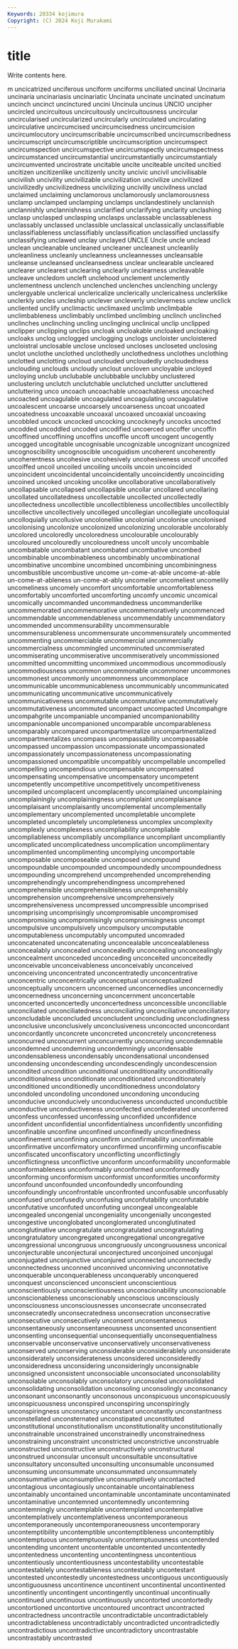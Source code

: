 ```yaml
---
Keywords: 20334 kojimura
Copyright: (C) 2024 Koji Murakami
---
```


# title

Write contents here.



m uncicatrized unciferous unciform
unciforms unciliated uncinal Uncinaria uncinaria uncinariasis uncinariatic Uncinata uncinate uncinated
uncinatum uncinch uncinct uncinctured uncini Uncinula uncinus UNCIO uncipher uncircled
uncircuitous uncircuitously uncircuitousness uncircular uncircularised uncircularized uncircularly uncirculated uncirculating uncirculative
uncircumcised uncircumcisedness uncircumcision uncircumlocutory uncircumscribable uncircumscribed uncircumscribedness uncircumscript uncircumscriptible uncircumscription
uncircumspect uncircumspection uncircumspective uncircumspectly uncircumspectness uncircumstanced uncircumstantial uncircumstantially uncircumstantialy uncircumvented
uncirostrate uncitable uncite unciteable uncited uncitied uncitizen uncitizenlike uncitizenly uncity
uncivic uncivil uncivilisable uncivilish uncivility uncivilizable uncivilization uncivilize uncivilized uncivilizedly
uncivilizedness uncivilizing uncivilly uncivilness unclad unclaimed unclaiming unclamorous unclamorously unclamorousness
unclamp unclamped unclamping unclamps unclandestinely unclannish unclannishly unclannishness unclarified unclarifying
unclarity unclashing unclasp unclasped unclasping unclasps unclassable unclassableness unclassably unclassed
unclassible unclassical unclassically unclassifiable unclassifiableness unclassifiably unclassification unclassified unclassify unclassifying
unclawed unclay unclayed UNCLE Uncle uncle unclead unclean uncleanable uncleaned
uncleaner uncleanest uncleanlily uncleanliness uncleanly uncleanness uncleannesses uncleansable uncleanse uncleansed
uncleansedness unclear unclearable uncleared unclearer unclearest unclearing unclearly unclearness uncleavable
uncleave uncledom uncleft unclehood unclement unclemently unclementness unclench unclenched unclenches
unclenching unclergy unclergyable unclerical unclericalize unclerically unclericalness unclerklike unclerkly uncles
uncleship unclever uncleverly uncleverness unclew unclick uncliented unclify unclimactic unclimaxed
unclimb unclimbable unclimbableness unclimbably unclimbed unclimbing unclinch unclinched unclinches unclinching
uncling unclinging unclinical unclip unclipped unclipper unclipping unclips uncloak uncloakable
uncloaked uncloaking uncloaks unclog unclogged unclogging unclogs uncloister uncloistered uncloistral
unclosable unclose unclosed uncloses uncloseted unclosing unclot unclothe unclothed unclothedly
unclothedness unclothes unclothing unclotted unclotting uncloud unclouded uncloudedly uncloudedness unclouding
unclouds uncloudy unclout uncloven uncloyable uncloyed uncloying unclub unclubable unclubbable
unclubby unclustered unclustering unclutch unclutchable unclutched unclutter uncluttered uncluttering unco
uncoach uncoachable uncoachableness uncoached uncoacted uncoagulable uncoagulated uncoagulating uncoagulative uncoalescent
uncoarse uncoarsely uncoarseness uncoat uncoated uncoatedness uncoaxable uncoaxal uncoaxed uncoaxial
uncoaxing uncobbled uncock uncocked uncocking uncockneyfy uncocks uncocted uncodded uncoddled
uncoded uncodified uncoerced uncoffer uncoffin uncoffined uncoffining uncoffins uncoffle uncoft
uncogent uncogently uncogged uncogitable uncognisable uncognizable uncognizant uncognized uncognoscibility uncognoscible
uncoguidism uncoherent uncoherently uncoherentness uncohesive uncohesively uncohesiveness uncoif uncoifed uncoiffed
uncoil uncoiled uncoiling uncoils uncoin uncoincided uncoincident uncoincidental uncoincidentally uncoincidently
uncoinciding uncoined uncoked uncoking uncolike uncollaborative uncollaboratively uncollapsable uncollapsed uncollapsible
uncollar uncollared uncollaring uncollated uncollatedness uncollectable uncollected uncollectedly uncollectedness uncollectible
uncollectibleness uncollectibles uncollectibly uncollective uncollectively uncolleged uncollegian uncollegiate uncolloquial uncolloquially
uncollusive uncolonellike uncolonial uncolonise uncolonised uncolonising uncolonize uncolonized uncolonizing uncolorable
uncolorably uncolored uncoloredly uncoloredness uncolourable uncolourably uncoloured uncolouredly uncolouredness uncolt
uncoly uncombable uncombatable uncombatant uncombated uncombative uncombed uncombinable uncombinableness uncombinably
uncombinational uncombinative uncombine uncombined uncombining uncombiningness uncombustible uncombustive uncome un-come-at-able
uncome-at-able un-come-at-ableness un-come-at-ably uncomelier uncomeliest uncomelily uncomeliness uncomely uncomfort uncomfortable
uncomfortableness uncomfortably uncomforted uncomforting uncomfy uncomic uncomical uncomically uncommanded uncommandedness
uncommanderlike uncommemorated uncommemorative uncommemoratively uncommenced uncommendable uncommendableness uncommendably uncommendatory uncommended
uncommensurability uncommensurable uncommensurableness uncommensurate uncommensurately uncommented uncommenting uncommerciable uncommercial uncommercially
uncommercialness uncommingled uncomminuted uncommiserated uncommiserating uncommiserative uncommiseratively uncommissioned uncommitted uncommitting
uncommixed uncommodious uncommodiously uncommodiousness uncommon uncommonable uncommoner uncommones uncommonest uncommonly
uncommonness uncommonplace uncommunicable uncommunicableness uncommunicably uncommunicated uncommunicating uncommunicative uncommunicatively uncommunicativeness
uncommutable uncommutative uncommutatively uncommutativeness uncommuted uncompact uncompacted Uncompahgre uncompahgrite uncompaniable
uncompanied uncompanionability uncompanionable uncompanioned uncomparable uncomparableness uncomparably uncompared uncompartmentalize uncompartmentalized
uncompartmentalizes uncompass uncompassability uncompassable uncompassed uncompassion uncompassionate uncompassionated uncompassionately uncompassionateness
uncompassionating uncompassioned uncompatible uncompatibly uncompellable uncompelled uncompelling uncompendious uncompensable uncompensated
uncompensating uncompensative uncompensatory uncompetent uncompetently uncompetitive uncompetitively uncompetitiveness uncompiled uncomplacent
uncomplacently uncomplained uncomplaining uncomplainingly uncomplainingness uncomplaint uncomplaisance uncomplaisant uncomplaisantly uncomplemental
uncomplementally uncomplementary uncomplemented uncompletable uncomplete uncompleted uncompletely uncompleteness uncomplex uncomplexity
uncomplexly uncomplexness uncompliability uncompliable uncompliableness uncompliably uncompliance uncompliant uncompliantly uncomplicated
uncomplicatedness uncomplication uncomplimentary uncomplimented uncomplimenting uncomplying uncomportable uncomposable uncomposeable uncomposed
uncompound uncompoundable uncompounded uncompoundedly uncompoundedness uncompounding uncomprehend uncomprehended uncomprehending uncomprehendingly
uncomprehendingness uncomprehened uncomprehensible uncomprehensibleness uncomprehensibly uncomprehension uncomprehensive uncomprehensively uncomprehensiveness uncompressed
uncompressible uncomprised uncomprising uncomprisingly uncompromisable uncompromised uncompromising uncompromisingly uncompromisingness uncompt
uncompulsive uncompulsively uncompulsory uncomputable uncomputableness uncomputably uncomputed uncomraded unconcatenated unconcatenating
unconcealable unconcealableness unconcealably unconcealed unconcealedly unconcealing unconcealingly unconcealment unconceded unconceding
unconceited unconceitedly unconceivable unconceivableness unconceivably unconceived unconceiving unconcentrated unconcentratedly unconcentrative
unconcentric unconcentrically unconceptual unconceptualized unconceptually unconcern unconcerned unconcernedlies unconcernedly unconcernedness
unconcerning unconcernment unconcertable unconcerted unconcertedly unconcertedness unconcessible unconciliable unconciliated unconciliatedness
unconciliating unconciliative unconciliatory unconcludable unconcluded unconcludent unconcluding unconcludingness unconclusive unconclusively
unconclusiveness unconcocted unconcordant unconcordantly unconcrete unconcreted unconcretely unconcreteness unconcurred unconcurrent
unconcurrently unconcurring uncondemnable uncondemned uncondemning uncondemningly uncondensable uncondensableness uncondensably uncondensational
uncondensed uncondensing uncondescending uncondescendingly uncondescension uncondited uncondition unconditional unconditionality unconditionally
unconditionalness unconditionate unconditionated unconditionately unconditioned unconditionedly unconditionedness uncondolatory uncondoled uncondoling
uncondoned uncondoning unconducing unconducive unconducively unconduciveness unconducted unconductible unconductive unconductiveness
unconfected unconfederated unconferred unconfess unconfessed unconfessing unconfided unconfidence unconfident unconfidential
unconfidentialness unconfidently unconfiding unconfinable unconfine unconfined unconfinedly unconfinedness unconfinement unconfining
unconfirm unconfirmability unconfirmable unconfirmative unconfirmatory unconfirmed unconfirming unconfiscable unconfiscated unconfiscatory
unconflicting unconflictingly unconflictingness unconflictive unconform unconformability unconformable unconformableness unconformably unconformed
unconformedly unconforming unconformism unconformist unconformities unconformity unconfound unconfounded unconfoundedly unconfounding
unconfoundingly unconfrontable unconfronted unconfusable unconfusably unconfused unconfusedly unconfusing unconfutability unconfutable
unconfutative unconfuted unconfuting uncongeal uncongealable uncongealed uncongenial uncongeniality uncongenially uncongested
uncongestive unconglobated unconglomerated unconglutinated unconglutinative uncongratulate uncongratulated uncongratulating uncongratulatory uncongregated
uncongregational uncongregative uncongressional uncongruous uncongruously uncongruousness unconical unconjecturable unconjectural unconjectured
unconjoined unconjugal unconjugated unconjunctive unconjured unconnected unconnectedly unconnectedness unconned unconnived
unconniving unconnotative unconquerable unconquerableness unconquerably unconquered unconquest unconscienced unconscient unconscientious
unconscientiously unconscientiousness unconscionability unconscionable unconscionableness unconscionably unconscious unconsciously unconsciousness unconsciousnesses
unconsecrate unconsecrated unconsecratedly unconsecratedness unconsecration unconsecrative unconsecutive unconsecutively unconsent unconsentaneous
unconsentaneously unconsentaneousness unconsented unconsentient unconsenting unconsequential unconsequentially unconsequentialness unconservable unconservative
unconservatively unconservativeness unconserved unconserving unconsiderable unconsiderablely unconsiderate unconsiderately unconsiderateness unconsidered
unconsideredly unconsideredness unconsidering unconsideringly unconsignable unconsigned unconsistent unconsociable unconsociated unconsolability
unconsolable unconsolably unconsolatory unconsoled unconsolidated unconsolidating unconsolidation unconsoling unconsolingly unconsonancy
unconsonant unconsonantly unconsonous unconspicuous unconspicuously unconspicuousness unconspired unconspiring unconspiringly unconspiringness
unconstancy unconstant unconstantly unconstantness unconstellated unconsternated unconstipated unconstituted unconstitutional unconstitutionalism
unconstitutionality unconstitutionally unconstrainable unconstrained unconstrainedly unconstrainedness unconstraining unconstraint unconstricted unconstrictive
unconstruable unconstructed unconstructive unconstructively unconstructural unconstrued unconsular unconsult unconsultable unconsultative
unconsultatory unconsulted unconsulting unconsumable unconsumed unconsuming unconsummate unconsummated unconsummately unconsummative
unconsumptive unconsumptively uncontacted uncontagious uncontagiously uncontainable uncontainableness uncontainably uncontained uncontaminable
uncontaminate uncontaminated uncontaminative uncontemned uncontemnedly uncontemning uncontemningly uncontemplable uncontemplated uncontemplative
uncontemplatively uncontemplativeness uncontemporaneous uncontemporaneously uncontemporaneousness uncontemporary uncontemptibility uncontemptible uncontemptibleness uncontemptibly
uncontemptuous uncontemptuously uncontemptuousness uncontended uncontending uncontent uncontentable uncontented uncontentedly uncontentedness
uncontenting uncontentingness uncontentious uncontentiously uncontentiousness uncontestability uncontestable uncontestablely uncontestableness uncontestably
uncontestant uncontested uncontestedly uncontestedness uncontiguous uncontiguously uncontiguousness uncontinence uncontinent uncontinental
uncontinented uncontinently uncontingent uncontingently uncontinual uncontinually uncontinued uncontinuous uncontinuously uncontorted
uncontortedly uncontortioned uncontortive uncontoured uncontract uncontracted uncontractedness uncontractile uncontradictable uncontradictablely
uncontradictableness uncontradictably uncontradicted uncontradictedly uncontradictious uncontradictive uncontradictory uncontrastable uncontrastably uncontrasted
